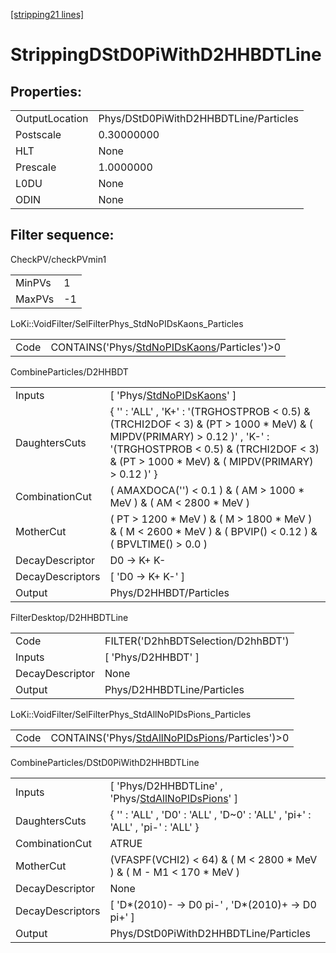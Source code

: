 [[stripping21 lines]](./stripping21-index)

# StrippingDStD0PiWithD2HHBDTLine

## Properties:

|                |                                       |
|----------------|---------------------------------------|
| OutputLocation | Phys/DStD0PiWithD2HHBDTLine/Particles |
| Postscale      | 0.30000000                            |
| HLT            | None                                  |
| Prescale       | 1.0000000                             |
| L0DU           | None                                  |
| ODIN           | None                                  |

## Filter sequence:

CheckPV/checkPVmin1

|        |     |
|--------|-----|
| MinPVs | 1   |
| MaxPVs | -1  |

LoKi::VoidFilter/SelFilterPhys_StdNoPIDsKaons_Particles

|      |                                                                                              |
|------|----------------------------------------------------------------------------------------------|
| Code | CONTAINS('Phys/[StdNoPIDsKaons](./stripping21-commonparticles-stdnopidskaons)/Particles')\>0 |

CombineParticles/D2HHBDT

|                  |                                                                                                                                                                                                                            |
|------------------|----------------------------------------------------------------------------------------------------------------------------------------------------------------------------------------------------------------------------|
| Inputs           | [ 'Phys/[StdNoPIDsKaons](./stripping21-commonparticles-stdnopidskaons)' ]                                                                                                                                                |
| DaughtersCuts    | { '' : 'ALL' , 'K+' : '(TRGHOSTPROB \< 0.5) & (TRCHI2DOF \< 3) & (PT \> 1000 \* MeV) & ( MIPDV(PRIMARY) \> 0.12 )' , 'K-' : '(TRGHOSTPROB \< 0.5) & (TRCHI2DOF \< 3) & (PT \> 1000 \* MeV) & ( MIPDV(PRIMARY) \> 0.12 )' } |
| CombinationCut   | ( AMAXDOCA('') \< 0.1 ) & ( AM \> 1000 \* MeV ) & ( AM \< 2800 \* MeV )                                                                                                                                                    |
| MotherCut        | ( PT \> 1200 \* MeV ) & ( M \> 1800 \* MeV ) & ( M \< 2600 \* MeV ) & ( BPVIP() \< 0.12 ) & ( BPVLTIME() \> 0.0 )                                                                                                          |
| DecayDescriptor  | D0 -\> K+ K-                                                                                                                                                                                                               |
| DecayDescriptors | [ 'D0 -\> K+ K-' ]                                                                                                                                                                                                       |
| Output           | Phys/D2HHBDT/Particles                                                                                                                                                                                                     |

FilterDesktop/D2HHBDTLine

|                 |                                    |
|-----------------|------------------------------------|
| Code            | FILTER('D2hhBDTSelection/D2hhBDT') |
| Inputs          | [ 'Phys/D2HHBDT' ]               |
| DecayDescriptor | None                               |
| Output          | Phys/D2HHBDTLine/Particles         |

LoKi::VoidFilter/SelFilterPhys_StdAllNoPIDsPions_Particles

|      |                                                                                                    |
|------|----------------------------------------------------------------------------------------------------|
| Code | CONTAINS('Phys/[StdAllNoPIDsPions](./stripping21-commonparticles-stdallnopidspions)/Particles')\>0 |

CombineParticles/DStD0PiWithD2HHBDTLine

|                  |                                                                                                        |
|------------------|--------------------------------------------------------------------------------------------------------|
| Inputs           | [ 'Phys/D2HHBDTLine' , 'Phys/[StdAllNoPIDsPions](./stripping21-commonparticles-stdallnopidspions)' ] |
| DaughtersCuts    | { '' : 'ALL' , 'D0' : 'ALL' , 'D~0' : 'ALL' , 'pi+' : 'ALL' , 'pi-' : 'ALL' }                          |
| CombinationCut   | ATRUE                                                                                                  |
| MotherCut        | (VFASPF(VCHI2) \< 64) & ( M \< 2800 \* MeV ) & ( M - M1 \< 170 \* MeV )                                |
| DecayDescriptor  | None                                                                                                   |
| DecayDescriptors | [ 'D\*(2010)- -\> D0 pi-' , 'D\*(2010)+ -\> D0 pi+' ]                                                |
| Output           | Phys/DStD0PiWithD2HHBDTLine/Particles                                                                  |
